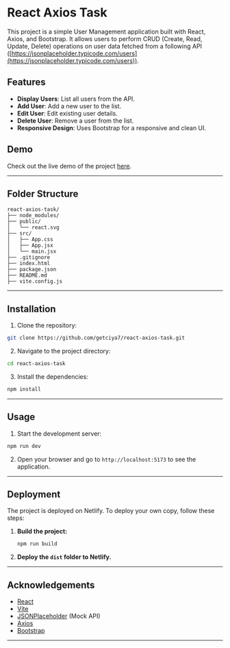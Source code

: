 # React Axios Task

This project is a simple User Management application built with React, Axios, and Bootstrap. It allows users to perform CRUD (Create, Read, Update, Delete) operations on user data fetched from a following API ([https://jsonplaceholder.typicode.com/users](https://jsonplaceholder.typicode.com/users)).

## Features

- **Display Users**: List all users from the API.
- **Add User**: Add a new user to the list.
- **Edit User**: Edit existing user details.
- **Delete User**: Remove a user from the list.
- **Responsive Design**: Uses Bootstrap for a responsive and clean UI.

## Demo

Check out the live demo of the project [here](https://getciya7-react-axios-task.netlify.app/).

---

## Folder Structure

```
react-axios-task/
├── node_modules/
├── public/
│   └── react.svg
├── src/
│   ├── App.css
│   ├── App.jsx
│   └── main.jsx
├── .gitignore
├── index.html
├── package.json
├── README.md
├── vite.config.js
```

---

## Installation

1. Clone the repository:

```bash
git clone https://github.com/getciya7/react-axios-task.git
```

2. Navigate to the project directory:

```bash
cd react-axios-task
```

3. Install the dependencies:

```bash
npm install
```

---

## Usage

1. Start the development server:

```bash
npm run dev
```

2. Open your browser and go to `http://localhost:5173` to see the application.

---

## Deployment

The project is deployed on Netlify. To deploy your own copy, follow these steps:

1. **Build the project:**
   ```sh
   npm run build
   ```
2. **Deploy the `dist` folder to Netlify.**

---

## Acknowledgements

- [React](https://reactjs.org/)
- [Vite](https://vitejs.dev)
- [JSONPlaceholder](https://jsonplaceholder.typicode.com/) (Mock API)
- [Axios](https://axios-http.com/)
- [Bootstrap](https://getbootstrap.com/)

---
